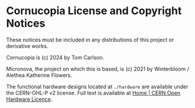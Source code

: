 # Cornucopia License and Copyright Notices

These notices must be included in any distributions of this project or
derivative works.

Cornucopia is (c) 2024 by Tom Carlson.

Micronova, the project on which this is based, is (c) 2021 by Winterbloom / Alethea Katherine Flowers.

The functional hardware designs located at `./hardware` are available under
the CERN-OHL-P v2 license. Full text is available at [Home | CERN Open Hardware Licence](https://cern.ch/cern-ohl).
